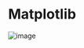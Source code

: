 # Matplotlib
![image](https://user-images.githubusercontent.com/68811197/111734333-e9a00000-88b4-11eb-98a0-1261f0db785f.png)

